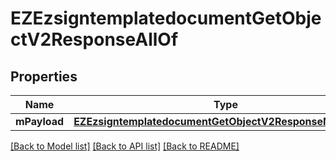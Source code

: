 # EZEzsigntemplatedocumentGetObjectV2ResponseAllOf

## Properties
Name | Type | Description | Notes
------------ | ------------- | ------------- | -------------
**mPayload** | [**EZEzsigntemplatedocumentGetObjectV2ResponseMPayload***](EZEzsigntemplatedocumentGetObjectV2ResponseMPayload.md) |  | 

[[Back to Model list]](../README.md#documentation-for-models) [[Back to API list]](../README.md#documentation-for-api-endpoints) [[Back to README]](../README.md)


